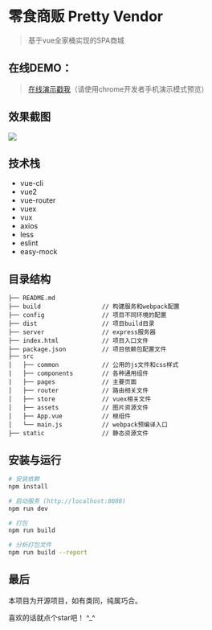 # 零食商贩 Pretty Vendor

> 基于vue全家桶实现的SPA商城

## 在线DEMO：

> [在线演示戳我](https://huahua0406.github.io/pretty-vendor/)（请使用chrome开发者手机演示模式预览）

## 效果截图

![](https://github.com/huahua0406/pretty-vendor/blob/master/screenshots/1.png
)

## 技术栈

- vue-cli
- vue2
- vue-router
- vuex
- vux
- axios
- less
- eslint
- easy-mock

## 目录结构

    ├── README.md
    ├── build                 // 构建服务和webpack配置
    ├── config                // 项目不同环境的配置
    ├── dist                  // 项目build目录
    ├── server                // express服务器
    ├── index.html            // 项目入口文件
    ├── package.json          // 项目依赖包配置文件
    ├── src
    │   ├── common            // 公用的js文件和css样式
    |   ├── components        // 各种通用组件
    |   ├── pages             // 主要页面
    │   ├── router            // 路由相关文件
    │   ├── store             // vuex相关文件
    │   ├── assets            // 图片资源文件
    │   ├── App.vue           // 根组件
    │   └── main.js           // webpack预编译入口
    ├── static                // 静态资源文件

## 安装与运行

``` bash
# 安装依赖
npm install

# 启动服务 (http://localhost:8080)
npm run dev

# 打包
npm run build

# 分析打包文件
npm run build --report
```

## 最后

本项目为开源项目，如有类同，纯属巧合。

喜欢的话就点个star吧！ ^_^